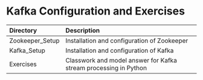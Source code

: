 # Kafka Configuration and Exercises

|       Directory      |                       Description                                         |
| :------------------- | :------------------------------------------------------------------------ |
| Zookeeper_Setup      | Installation and configuration of Zookeeper                               |
| Kafka_Setup          | Installation and configuration of Kafka                                   |
| Exercises            | Classwork and model answer for Kafka stream processing in Python          |
